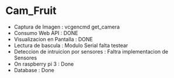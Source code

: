 # Cam_Fruit
- Captura de Imagen : vcgencmd get_camera
- Consumo Web API   : DONE
- Visualizacion en Pantalla : DONE
- Lectura de bascula        : Modulo Serial falta testear
- Deteccion de intruicion por sensores : Faltra implementacion de Sensores
- On raspberry pi 3 : Done
- Database : Done

